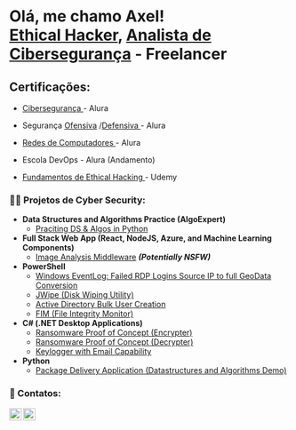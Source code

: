 <h1>Olá, me chamo Axel! <br/><a href="https://github.com/axlfranklin">Ethical Hacker</a>, <a href="https://www.linkedin.com/in/axlfranklin/">Analista de Cibersegurança</a>
<b>
  - Freelancer</b>
</h1>
<h2>Certificações:</h2>

 <c> 
   
  - <a href="https://cursos.alura.com.br/degree/certificate/0c139c72-d024-4140-85ee-2a2e6469d9fc?lang=pt_BR">Cibersegurança </a> - Alura
  - Segurança <a href="https://cursos.alura.com.br/degree/certificate/5f2f9f1e-d688-4147-a8cd-6a51c4eb7464?lang=pt_BR">Ofensiva</a> /<a   href="https://cursos.alura.com.br/degree/certificate/d8283679-f990-4444-86ea-720f0e3f77a0?lang=pt_BR">Defensiva </a> - Alura

  - <a href="https://cursos.alura.com.br/degree/certificate/aac795d5-6dc9-4873-bbf6-c373ad84be87">Redes de Computadores </a> - Alura
 
  - Escola DevOps - Alura (Andamento)
    
  - <a href="https://www.udemy.com/certificate/UC-e16c67cb-8cf3-4c64-a9b7-bed8ba0e1b20/"> Fundamentos de Ethical Hacking </a> - Udemy
    
 
</c>


<h3>👨‍💻 Projetos de Cyber Security:</h3>

- <b>Data Structures and Algorithms Practice (AlgoExpert)</b>
  - [Praciting DS & Algos in Python](link)
- <b>Full Stack Web App (React, NodeJS, Azure, and Machine Learning Components)</b>
  - [Image Analysis Middleware](link) <b><i>(Potentially NSFW)</b></i>
- <b>PowerShell</b>
  - [Windows EventLog: Failed RDP Logins Source IP to full GeoData Conversion](.)
  - [JWipe (Disk Wiping Utility)](.)
  - [Active Directory Bulk User Creation](.)
  - [FIM (File Integrity Monitor)](.)
- <b>C# (.NET Desktop Applications)</b>
  - [Ransomware Proof of Concept (Encrypter)](.)
  - [Ransomware Proof of Concept (Decrypter)](.)
  - [Keylogger with Email Capability](.)
- <b>Python</b>
  - [Package Delivery Application (Datastructures and Algorithms Demo)](.)

<h3> 🤳 Contatos:</h3>

[<img align="left" alt="axlfranklin | YouTube" width="22px" src="https://cdn.jsdelivr.net/npm/simple-icons@v3/icons/youtube.svg" />][youtube]
[<img align="left" alt="axlfranklin | LinkedIn" width="22px" src="https://cdn.jsdelivr.net/npm/simple-icons@v3/icons/linkedin.svg" />][linkedin]

[youtube]: https://www.youtube.com/channel/UC1R-8NoNBB6t42x3QzmwiwA
[linkedin]: www.linkedin.com/in/axlfranklin

